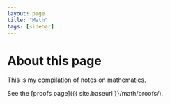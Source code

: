 ```yaml
---
layout: page
title: "Math"
tags: [sidebar]
---
```


# About this page

This is my compilation of notes on mathematics.

See the [proofs page]({{ site.baseurl }}/math/proofs/).

